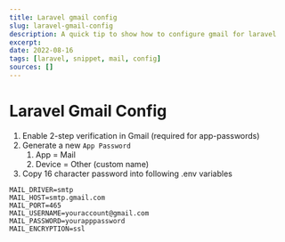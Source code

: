 ```yaml
---
title: Laravel gmail config
slug: laravel-gmail-config
description: A quick tip to show how to configure gmail for laravel
excerpt:
date: 2022-08-16
tags: [laravel, snippet, mail, config]
sources: []
---
```


# Laravel Gmail Config

1. Enable 2-step verification in Gmail (required for app-passwords)
2. Generate a new `App Password`
   1. App = Mail
   2. Device = Other (custom name)
3. Copy 16 character password into following .env variables

```
MAIL_DRIVER=smtp
MAIL_HOST=smtp.gmail.com
MAIL_PORT=465
MAIL_USERNAME=youraccount@gmail.com
MAIL_PASSWORD=yourapppassword
MAIL_ENCRYPTION=ssl
```
